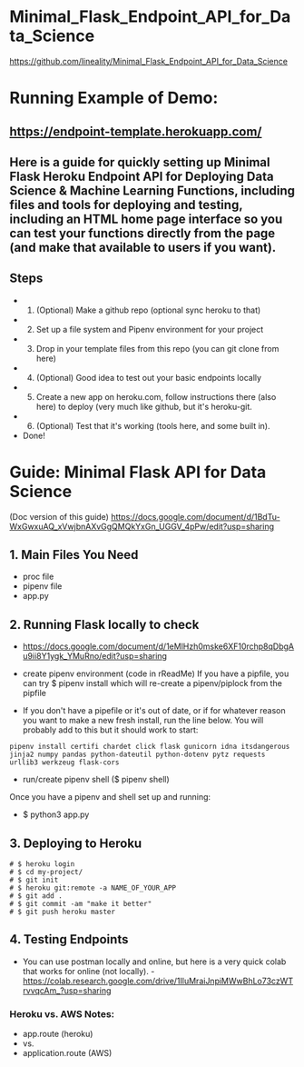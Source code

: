 # Minimal_Flask_Endpoint_API_for_Data_Science
https://github.com/lineality/Minimal_Flask_Endpoint_API_for_Data_Science

# Running Example of Demo: 
## https://endpoint-template.herokuapp.com/

## Here is a guide for quickly setting up Minimal Flask Heroku Endpoint API for Deploying Data Science &amp; Machine Learning Functions, including files and tools for deploying and testing, including an HTML home page interface so you can test your functions directly from the page (and make that available to users if you want).

## Steps
- 1. (Optional) Make a github repo (optional sync heroku to that)
- 2. Set up a file system and Pipenv environment for your project
- 3. Drop in your template files from this repo (you can git clone from here) 
- 4. (Optional) Good idea to test out your basic endpoints locally
- 5. Create a new app on heroku.com, follow instructions there (also here) to deploy (very much like github, but it's heroku-git. 
- 6. (Optional) Test that it's working (tools here, and some built in). 
- Done!

# Guide:  Minimal Flask API for Data Science 
(Doc version of this guide) https://docs.google.com/document/d/1BdTu-WxGwxuAQ_xVwjbnAXvGgQMQkYxGn_UGGV_4pPw/edit?usp=sharing

## 1. Main Files You Need
- proc file
- pipenv file
- app.py
	
## 2. Running Flask locally to check
- https://docs.google.com/document/d/1eMlHzh0mske6XF10rchp8qDbgAu9ii8Y1ygk_YMuRno/edit?usp=sharing

- create pipenv environment (code in rReadMe)
If you have a pipfile, you can try $ pipenv install
which will re-create a pipenv/piplock from the pipfile

- If you don't have a pipefile or it's out of date, or if for whatever reason you want to make a new fresh install, run the line below. You will probably add to this but it should work to start:

```pipenv install certifi chardet click flask gunicorn idna itsdangerous jinja2 numpy pandas python-dateutil python-dotenv pytz requests urllib3 werkzeug flask-cors```

- run/create pipenv shell ($ pipenv shell)

Once you have a pipenv and shell set up and running:
- $ python3 app.py

## 3. Deploying to Heroku
```
# $ heroku login
# $ cd my-project/
# $ git init
# $ heroku git:remote -a NAME_OF_YOUR_APP
# $ git add .
# $ git commit -am "make it better"
# $ git push heroku master
```

## 4. Testing Endpoints
- You can use postman locally and online, but here is a very quick colab that works for online (not locally).
-https://colab.research.google.com/drive/1IluMraiJnpiMWwBhLo73czWTrvvqcAm_?usp=sharing




### Heroku vs. AWS Notes:
- app.route (heroku)
- vs.
- application.route (AWS)



